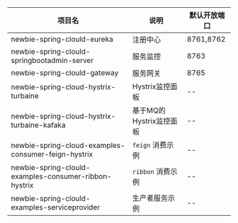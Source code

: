 | 项目名  |  说明 | 默认开放端口  
|---|---|---|
|newbie-spring-clould-eureka|注册中心 |8761,8762| 
|newbie-spring-clould-springbootadmin-server|服务监控 |8763|
|newbie-spring-clould-gateway|服务网关 |8765|
|newbie-spring-cloud-hystrix-turbaine|Hystrix监控面板|--|
|newbie-spring-cloud-hystrix-turbaine-kafaka|基于MQ的 Hystrix监控面板 |--|
| newbie-spring-cloud-examples-consumer-feign-hystrix |  `feign`  消费示例 | --|
|newbie-spring-clould-examples-consumer-ribbon-hystrix|`ribbon` 消费示例 |--|
|newbie-spring-clould-examples-serviceprovider|生产者服务示例 |--|


